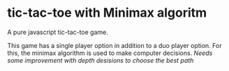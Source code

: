 # tic-tac-toe with Minimax algoritm
 A pure javascript tic-tac-toe game.

 This game has a single player option in addition to a duo player option. For this, the minimax algorithm is used to make computer decisions.
 *Needs some improvement with depth desisions to choose the best path*
 
